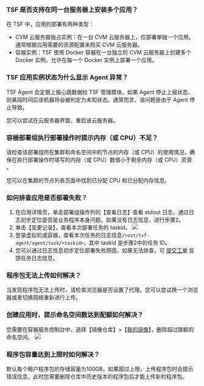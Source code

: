 ### TSF 是否支持在同一台服务器上安装多个应用？

在 TSF 中，应用的部署有两种类型：

- CVM 云服务器独占实例：在一台 CVM 云服务器上，仅部署单独一个应用。通常根据应用需要的资源配置来购买 CVM 云服务器。
- 容器实例：TSF 使用 Docker 容器在一台独立的 CVM 云服务器上创建多个 Docker 实例，允许在每一个 Docker 实例上部署一个应用。

### TSF 应用实例状态为什么显示 Agent 异常？

TSF Agent 会定期上报心跳数据给 TSF 管理模块，如果 Agent 停止上报状态，则某段时间后该机器将会被判定为未知状态。通常而言，该问题是由于 Agent 停止导致。

您可以尝试在云服务器界面，重启该云服务器。

### 容器部署组执行部署操作时提示内存（或 CPU）不足？

请检查该部署组所在集群和命名空间中的节点的内存（或 CPU）的使用情况，确保在执行部署操作时填写的内存（或 CPU）数值小于剩余内存（或 CPU）资源 。

您可以在集群的节点列表页面中找到已分配 CPU 和已分配内存信息。

### 如何排查应用是否部署失败？ 
1. 在应用详情页，单击部署组操作列的【查看日志】查看 stdout 日志，通过日志初步定位是否是业务程序本身问题。如果没有日志信息，进行步骤2。
2. 单击【变更记录】，查看本次部署任务的 taskid。
  ![](https://main.qcloudimg.com/raw/eab3f36528aea3bc12dcf5395afd40f3.png)
3. 登录虚拟机或容器，查看本次任务的日志信息`/root/tsf-agent/agent/task/<taskid>`，其中 taskid 是步骤2中的任务 ID。
4. 您可以通过日志信息初步定位部署失败原因，如果无法排查，可 [提交工单](https://console.cloud.tencent.com/workorder/category) 反馈任务日志信息。

### 程序包无法上传如何解决？
当发现程序包无法上传时，请检查浏览器是否设置了代理。您可以尝试换一个浏览器或者切换网络重新进行上传。

### 创建应用时，提示命名空间数达到配额如何解决？
您需要在容器服务控制台中，选择【镜像仓库】>【[我的镜像](https://console.cloud.tencent.com/tke2/registry/user/space)】，删除超过限额的命名空间。
![](https://main.qcloudimg.com/raw/78648bda9d18dfbb8642cc79383b9237.png)

### 程序包容量达到上限时如何解决？
默认每个租户程序包的存储容量为100GB，如果超过上限，上传程序包时会提示错误信息。此时您需要删除仓库中历史版本的程序包后才能上传新的程序包。
